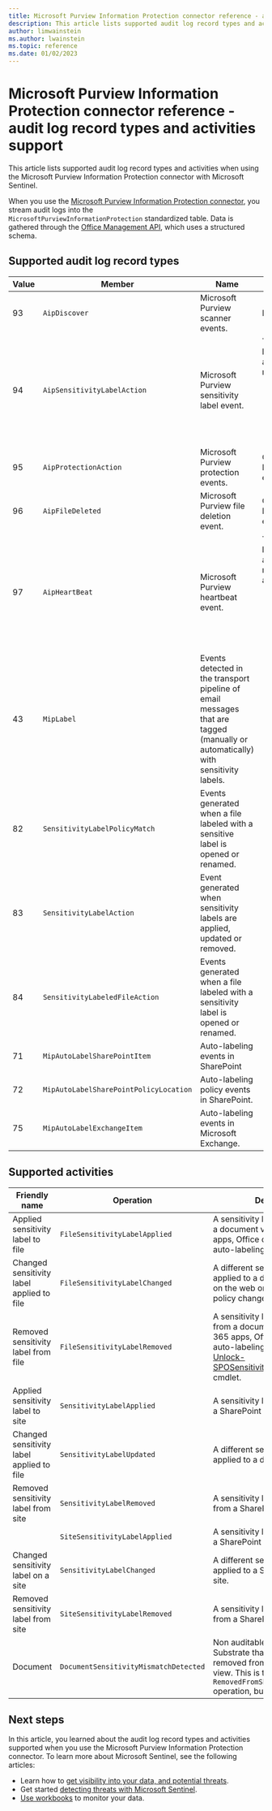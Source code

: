 ```yaml
---
title: Microsoft Purview Information Protection connector reference - audit log record types and activities support in Microsoft Sentinel
description: This article lists supported audit log record types and activities when using the Microsoft Purview Information Protection connector with Microsoft Sentinel.
author: limwainstein
ms.author: lwainstein
ms.topic: reference
ms.date: 01/02/2023
---
```


# Microsoft Purview Information Protection connector reference - audit log record types and activities support

This article lists supported audit log record types and activities when using the Microsoft Purview Information Protection connector with Microsoft Sentinel.

When you use the [Microsoft Purview Information Protection connector](connect-microsoft-purview.md), you stream audit logs into the  
`MicrosoftPurviewInformationProtection` standardized table. Data is 
gathered through the [Office Management API](/office/office-365-management-api/office-365-management-activity-api-schema), which uses a structured schema. 

## Supported audit log record types


|Value  |Member |Name  |Description  |Operations |
|---------|---------|---------|---------|---------|
|93 |`AipDiscover` |Microsoft Purview scanner events. |Describes the type of access. |
|94 |`AipSensitivityLabelAction` |Microsoft Purview sensitivity label event. |The operation type for the audit log. The name of the user or admin activity for a description of the most common operations: <ul><li>`SensitivityLabelApplied`</li><li>`SensitivityLabelUpdated`</li><li>`SensitivityLabelRemoved`</li><li>`SensitivityLabelPolicyMatched`</li><li>`SensitivityLabeledFileOpened`</li></ul> |
|95 |`AipProtectionAction` |Microsoft Purview protection events. |Contains information related to Microsoft Purview protection events. |
|96 |`AipFileDeleted` | Microsoft Purview file deletion event. |Contains information related to Microsoft Purview file deletion events. |
|97 |`AipHeartBeat` |Microsoft Purview heartbeat event. |The operation type for the audit log. The name of the user or admin activity for a description of the most common operations or activities:<ul><li>`SensitivityLabelApplied`</li>`SensitivityLabelUpdated`</li><li>`SensitivityLabelRemoved`</li><li>`SensitivityLabelPolicyMatched`</li><li>`SensitivityLabeledFileOpened`</li> |
|43 |`MipLabel` | Events detected in the transport pipeline of email messages that are tagged (manually or automatically) with sensitivity labels. | |
|82 |`SensitivityLabelPolicyMatch` |Events generated when a file labeled with a sensitive label is opened or renamed. |
|83 |`SensitivityLabelAction` |Event generated when sensitivity labels are applied, updated or removed. | |
|84 |`SensitivityLabeledFileAction` | Events generated when a file labeled with a sensitivity label is opened or renamed. | |
|71 |`MipAutoLabelSharePointItem` |Auto-labeling events in SharePoint | |
|72 |`MipAutoLabelSharePointPolicyLocation` |Auto-labeling policy events in SharePoint. | |
|75 |`MipAutoLabelExchangeItem` |Auto-labeling events in Microsoft Exchange. | |


## Supported activities

|Friendly name |Operation |Description |
|---------|---------|---------| 
|Applied sensitivity label to file |`FileSensitivityLabelApplied` |A sensitivity label was applied to a document via Microsoft 365 apps, Office on the web, or an auto-labeling policy. |
|Changed sensitivity label applied to file |`FileSensitivityLabelChanged` |A different sensitivity label was applied to a document. An Office on the web or an auto-labeling policy changed. |
|Removed sensitivity label from file |`FileSensitivityLabelRemoved` |A sensitivity label was removed from a document via Microsoft 365 apps, Office on the web, an auto-labeling policy, or the [Unlock-SPOSensitivityLabelEncryptedFile](/powershell/module/sharepoint-online/unlock-sposensitivitylabelencryptedFile) cmdlet. |
|Applied sensitivity label to site |`SensitivityLabelApplied` | A sensitivity label was applied to a SharePoint or Teams site. |
|Changed sensitivity label applied to file |`SensitivityLabelUpdated` |A different sensitivity label was applied to a document. |
|Removed sensitivity label from site |`SensitivityLabelRemoved` |A sensitivity label was removed from a SharePoint or Teams site. |
| |`SiteSensitivityLabelApplied` |A sensitivity label was applied to a SharePoint or Teams site. |
|Changed sensitivity label on a site |`SensitivityLabelChanged` |A different sensitivity label was applied to a SharePoint or Teams site. |
|Removed sensitivity label from site |`SiteSensitivityLabelRemoved` |A sensitivity label was removed from a SharePoint or Teams site. |
|Document |`DocumentSensitivityMismatchDetected` |Non auditable activity. Signals to Substrate that the item was removed from the SharedWithMe view. This is the same as the `RemovedFromSharedWithMe` operation, but without audit. |

## Next steps

In this article, you learned about the audit log record types and activities supported when you use the Microsoft Purview Information Protection connector. To learn more about Microsoft Sentinel, see the following articles:

- Learn how to [get visibility into your data, and potential threats](get-visibility.md).
- Get started [detecting threats with Microsoft Sentinel](threat-detection.md).
- [Use workbooks](monitor-your-data.md) to monitor your data.